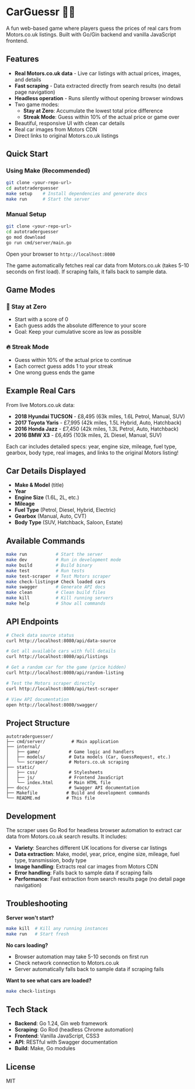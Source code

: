 # CarGuessr 🚗💸

A fun web-based game where players guess the prices of real cars from Motors.co.uk listings. Built with Go/Gin backend and vanilla JavaScript frontend.

## Features

- **Real Motors.co.uk data** - Live car listings with actual prices, images, and details
- **Fast scraping** - Data extracted directly from search results (no detail page navigation)
- **Headless operation** - Runs silently without opening browser windows
- Two game modes:
  - **Stay at Zero**: Accumulate the lowest total price difference
  - **Streak Mode**: Guess within 10% of the actual price or game over
- Beautiful, responsive UI with clean car details
- Real car images from Motors CDN
- Direct links to original Motors.co.uk listings

## Quick Start

### Using Make (Recommended)
```bash
git clone <your-repo-url>
cd autotraderguesser
make setup    # Install dependencies and generate docs
make run      # Start the server
```

### Manual Setup
```bash
git clone <your-repo-url>
cd autotraderguesser
go mod download
go run cmd/server/main.go
```

Open your browser to `http://localhost:8080`

The game automatically fetches real car data from Motors.co.uk (takes 5-10 seconds on first load). If scraping fails, it falls back to sample data.

## Game Modes

### 🎯 Stay at Zero
- Start with a score of 0
- Each guess adds the absolute difference to your score
- Goal: Keep your cumulative score as low as possible

### 🔥 Streak Mode  
- Guess within 10% of the actual price to continue
- Each correct guess adds 1 to your streak
- One wrong guess ends the game

## Example Real Cars

From live Motors.co.uk data:
- **2018 Hyundai TUCSON** - £8,495 (63k miles, 1.6L Petrol, Manual, SUV)
- **2017 Toyota Yaris** - £7,995 (42k miles, 1.5L Hybrid, Auto, Hatchback)
- **2016 Honda Jazz** - £7,450 (42k miles, 1.3L Petrol, Auto, Hatchback)
- **2016 BMW X3** - £6,495 (103k miles, 2L Diesel, Manual, SUV)

Each car includes detailed specs: year, engine size, mileage, fuel type, gearbox, body type, real images, and links to the original Motors listing!

## Car Details Displayed

- **Make & Model** (title)
- **Year**
- **Engine Size** (1.6L, 2L, etc.)
- **Mileage** 
- **Fuel Type** (Petrol, Diesel, Hybrid, Electric)
- **Gearbox** (Manual, Auto, CVT)
- **Body Type** (SUV, Hatchback, Saloon, Estate)

## Available Commands

```bash
make run           # Start the server
make dev           # Run in development mode  
make build         # Build binary
make test          # Run tests
make test-scraper  # Test Motors scraper
make check-listings# Check loaded cars
make swagger       # Generate API docs
make clean         # Clean build files
make kill          # Kill running servers
make help          # Show all commands
```

## API Endpoints

```bash
# Check data source status
curl http://localhost:8080/api/data-source

# Get all available cars with full details
curl http://localhost:8080/api/listings

# Get a random car for the game (price hidden)
curl http://localhost:8080/api/random-listing

# Test the Motors scraper directly
curl http://localhost:8080/api/test-scraper

# View API documentation
open http://localhost:8080/swagger/
```

## Project Structure

```
autotraderguesser/
├── cmd/server/          # Main application 
├── internal/
│   ├── game/           # Game logic and handlers
│   ├── models/         # Data models (Car, GuessRequest, etc.)
│   └── scraper/        # Motors.co.uk scraping
├── static/
│   ├── css/            # Stylesheets
│   ├── js/             # Frontend JavaScript
│   └── index.html      # Main HTML file
├── docs/               # Swagger API documentation
├── Makefile           # Build and development commands
└── README.md          # This file
```

## Development

The scraper uses Go Rod for headless browser automation to extract car data from Motors.co.uk search results. It includes:

- **Variety**: Searches different UK locations for diverse car listings
- **Data extraction**: Make, model, year, price, engine size, mileage, fuel type, transmission, body type
- **Image handling**: Extracts real car images from Motors CDN
- **Error handling**: Falls back to sample data if scraping fails
- **Performance**: Fast extraction from search results page (no detail page navigation)

## Troubleshooting

**Server won't start?**
```bash
make kill  # Kill any running instances
make run   # Start fresh
```

**No cars loading?**
- Browser automation may take 5-10 seconds on first run
- Check network connection to Motors.co.uk
- Server automatically falls back to sample data if scraping fails

**Want to see what cars are loaded?**
```bash
make check-listings
```

## Tech Stack

- **Backend**: Go 1.24, Gin web framework
- **Scraping**: Go Rod (headless Chrome automation)
- **Frontend**: Vanilla JavaScript, CSS3
- **API**: RESTful with Swagger documentation
- **Build**: Make, Go modules

## License

MIT